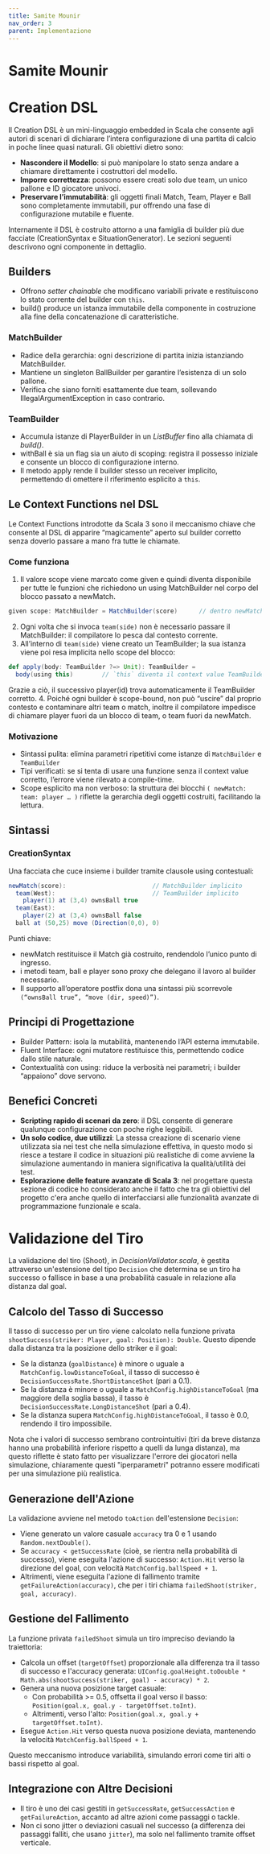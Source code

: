 ```yaml
---
title: Samite Mounir
nav_order: 3
parent: Implementazione
---
```

# Samite Mounir

# Creation DSL
Il Creation DSL è un mini-linguaggio embedded in Scala che consente agli autori di scenari di dichiarare l’intera configurazione di una partita di calcio in poche linee quasi naturali.
Gli obiettivi dietro sono:
- **Nascondere il Modello**: si può manipolare lo stato senza andare a chiamare direttamente i costruttori del modello.
- **Imporre correttezza**: possono essere creati solo due team, un unico pallone e ID giocatore univoci.
- **Preservare l’immutabilità**: gli oggetti finali Match, Team, Player e Ball sono completamente immutabili, pur offrendo una fase di configurazione mutabile e fluente.

Internamente il DSL è costruito attorno a una famiglia di builder più due facciate (CreationSyntax e SituationGenerator).
Le sezioni seguenti descrivono ogni componente in dettaglio.

## Builders
- Offrono *setter chainable* che modificano variabili private e restituiscono lo stato corrente del builder con `this`.
- build() produce un istanza immutabile della componente in costruzione alla fine della concatenazione di caratteristiche.

### MatchBuilder

- Radice della gerarchia: ogni descrizione di partita inizia istanziando MatchBuilder. 
- Mantiene un singleton BallBuilder per garantire l’esistenza di un solo pallone. 
- Verifica che siano forniti esattamente due team, sollevando IllegalArgumentException in caso contrario. 

### TeamBuilder
- Accumula istanze di PlayerBuilder in un *ListBuffer* fino alla chiamata di *build()*.
- withBall è sia un flag sia un aiuto di scoping: registra il possesso iniziale e consente un blocco di configurazione interno.
- Il metodo apply rende il builder stesso un receiver implicito, permettendo di omettere il riferimento esplicito a `this`.

## Le Context Functions nel DSL
Le Context Functions introdotte da Scala 3 sono il meccanismo chiave che consente al DSL di apparire “magicamente” aperto sul builder corretto senza doverlo passare a mano fra tutte le chiamate.
### Come funziona
1. Il valore scope viene marcato come given e quindi diventa disponibile per tutte le funzioni che richiedono un using MatchBuilder nel corpo del blocco passato a newMatch.
```scala
given scope: MatchBuilder = MatchBuilder(score)      // dentro newMatch
```
2. Ogni volta che si invoca `team(side)` non è necessario passare il MatchBuilder: il compilatore lo pesca dal contesto corrente.
3. All’interno di `team(side)` viene creato un TeamBuilder; la sua istanza viene poi resa implicita nello scope del blocco:
```scala
def apply(body: TeamBuilder ?=> Unit): TeamBuilder =
  body(using this)        // `this` diventa il context value TeamBuilder
```

Grazie a ciò, il successivo player(id) trova automaticamente il TeamBuilder corretto.
4. Poiché ogni builder è scope-bound, non può “uscire” dal proprio contesto e contaminare altri team o match, inoltre il compilatore impedisce di chiamare player fuori da un blocco di team, o team fuori da newMatch.

### Motivazione 
- Sintassi pulita: elimina parametri ripetitivi come istanze di `MatchBuilder` e `TeamBuilder`
- Tipi verificati: se si tenta di usare una funzione senza il context value corretto, l’errore viene rilevato a compile-time.
- Scope esplicito ma non verboso: la struttura dei blocchi `( newMatch: team: player … )` riflette la gerarchia degli oggetti costruiti, facilitando la lettura.


## Sintassi
### CreationSyntax
Una facciata che cuce insieme i builder tramite clausole using contestuali:

```scala
newMatch(score):                        // MatchBuilder implicito
  team(West):                           // TeamBuilder implicito
    player(1) at (3,4) ownsBall true
  team(East): 
    player(2) at (3,4) ownsBall false
  ball at (50,25) move (Direction(0,0), 0)
```

Punti chiave:
- newMatch restituisce il Match già costruito, rendendolo l’unico punto di ingresso.
- i metodi team, ball e player sono proxy che delegano il lavoro al builder necessario.
- Il supporto all’operatore postfix dona una sintassi più scorrevole `(“ownsBall true”, “move (dir, speed)”)`.

## Principi di Progettazione
- Builder Pattern: isola la mutabilità, mantenendo l’API esterna immutabile.
- Fluent Interface: ogni mutatore restituisce this, permettendo codice dallo stile naturale.
- Contextualità con using: riduce la verbosità nei parametri; i builder “appaiono” dove servono.

## Benefici Concreti
- **Scripting rapido di scenari da zero**: il DSL consente di generare qualunque configurazione con poche righe leggibili.
- **Un solo codice, due utilizzi**: La stessa creazione di scenario viene utilizzata sia nei test che nella simulazione effettiva, 
in questo modo si riesce a testare il codice in situazioni più realistiche di come avviene la simulazione aumentando in maniera significativa la qualità/utilità dei test.
- **Esplorazione delle feature avanzate di Scala 3**: nel progettare questa sezione di codice ho considerato anche il fatto che tra gli obiettivi del progetto
  c'era anche quello di interfacciarsi alle funzionalità avanzate di programmazione funzionale e scala.

# Validazione del Tiro

La validazione del tiro (Shoot), in *DecisionValidator.scala*, è gestita attraverso un'estensione del tipo `Decision` che determina se un tiro ha successo o fallisce in base a una probabilità casuale in relazione alla distanza dal goal.

## Calcolo del Tasso di Successo

Il tasso di successo per un tiro viene calcolato nella funzione privata `shootSuccess(striker: Player, goal: Position): Double`. Questo dipende dalla distanza tra la posizione dello striker e il goal:

- Se la distanza (`goalDistance`) è minore o uguale a `MatchConfig.lowDistanceToGoal`, il tasso di successo è `DecisionSuccessRate.ShortDistanceShot` (pari a 0.1).
- Se la distanza è minore o uguale a `MatchConfig.highDistanceToGoal` (ma maggiore della soglia bassa), il tasso è `DecisionSuccessRate.LongDistanceShot` (pari a 0.4).
- Se la distanza supera `MatchConfig.highDistanceToGoal`, il tasso è 0.0, rendendo il tiro impossibile.

Nota che i valori di successo sembrano controintuitivi (tiri da breve distanza hanno una probabilità inferiore rispetto a quelli da lunga distanza), ma questo riflette è stato fatto per visualizzare l'errore dei giocatori nella simulazione, chiaramente questi "iperparametri" potranno essere modificati per una simulazione più realistica.

## Generazione dell'Azione

La validazione avviene nel metodo `toAction` dell'estensione `Decision`:

- Viene generato un valore casuale `accuracy` tra 0 e 1 usando `Random.nextDouble()`.
- Se `accuracy < getSuccessRate` (cioè, se rientra nella probabilità di successo), viene eseguita l'azione di successo: `Action.Hit` verso la direzione del goal, con velocità `MatchConfig.ballSpeed + 1`.
- Altrimenti, viene eseguita l'azione di fallimento tramite `getFailureAction(accuracy)`, che per i tiri chiama `failedShoot(striker, goal, accuracy)`.


## Gestione del Fallimento

La funzione privata `failedShoot` simula un tiro impreciso deviando la traiettoria:

- Calcola un offset (`targetOffset`) proporzionale alla differenza tra il tasso di successo e l'accuracy generata: `UIConfig.goalHeight.toDouble * Math.abs(shootSuccess(striker, goal) - accuracy) * 2`.
- Genera una nuova posizione target casuale:
  - Con probabilità >= 0.5, offsetta il goal verso il basso: `Position(goal.x, goal.y - targetOffset.toInt)`.
  - Altrimenti, verso l'alto: `Position(goal.x, goal.y + targetOffset.toInt)`.
- Esegue `Action.Hit` verso questa nuova posizione deviata, mantenendo la velocità `MatchConfig.ballSpeed + 1`.

Questo meccanismo introduce variabilità, simulando errori come tiri alti o bassi rispetto al goal.

## Integrazione con Altre Decisioni

- Il tiro è uno dei casi gestiti in `getSuccessRate`, `getSuccessAction` e `getFailureAction`, accanto ad altre azioni come passaggi o tackle.
- Non ci sono jitter o deviazioni casuali nel successo (a differenza dei passaggi falliti, che usano `jitter`), ma solo nel fallimento tramite offset verticale.


 